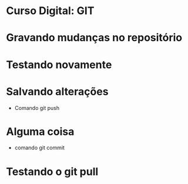 # Curso Digital: GIT
# Gravando mudanças no repositório
# Testando novamente
# Salvando alterações
* Comando git push
# Alguma coisa
* comando git commit
# Testando o git pull

